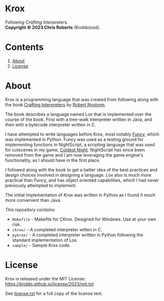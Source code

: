 # Krox
_Following Crafting Interpreters._  
__Copyright &copy; 2023 Chris Roberts__ (Krobbizoid).

# Contents
1. [About](#about)
2. [License](#license)

# About
Krox is a programming language that was created from following along with the
book [Crafting Interpreters](https://craftinginterpreters.com) by
[Robert Nystrom](https://github.com/munificent).

The book describes a language named Lox that is implemented over the course of
the book. First with a tree-walk interpreter written in Java, and then with a
bytecode interpreter written in C.

I have attempted to write languages before Krox, most notably
[Funcy](https://github.com/krobbi/funcy), which was implemented in Python.
Funcy was used as a testing ground for implementing functions in NightScript, a
scripting language that was used for cutscenes in my game,
[Coldest Night](https://github.com/krobbi/coldest-night). NightScript has since
been removed from the game and I am now leveraging the game engine's
functionality, as I should have in the first place.

I followed along with the book to get a better idea of the best practices and
design choices involved in designing a language. Lox also is much more
practical than Funcy, and has object oriented capabilities, which I had never
previously attempted to implement.

The initial implementation of Krox was written in Python as I found it much
more convenient than Java.

_This repository contains:_  
* `Makefile` - Makefile for CKrox. Designed for Windows. Use at your own risk.
* `ckrox/` - A completed interpreter witten in C.
* `pykrox/` - A completed interpreter written in Python following the standard
implementation of Lox.
* `sample/` - Sample Krox code.

# License
Krox is released under the MIT License:  
https://krobbi.github.io/license/2023/mit.txt

See [license.txt](./license.txt) for a full copy of the license text.
